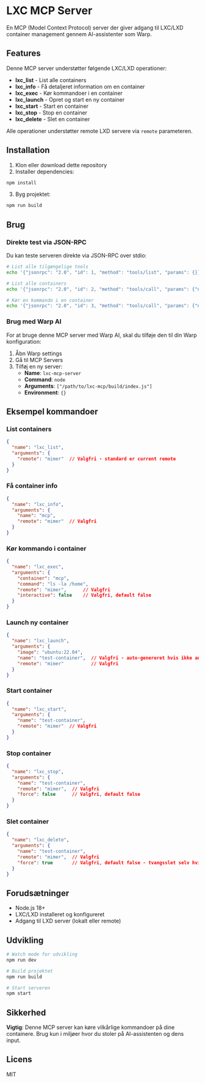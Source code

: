 # LXC MCP Server

En MCP (Model Context Protocol) server der giver adgang til LXC/LXD container management gennem AI-assistenter som Warp.

## Features

Denne MCP server understøtter følgende LXC/LXD operationer:

- **lxc_list** - List alle containers
- **lxc_info** - Få detaljeret information om en container
- **lxc_exec** - Kør kommandoer i en container
- **lxc_launch** - Opret og start en ny container
- **lxc_start** - Start en container
- **lxc_stop** - Stop en container
- **lxc_delete** - Slet en container

Alle operationer understøtter remote LXD servere via `remote` parameteren.

## Installation

1. Klon eller download dette repository
2. Installer dependencies:
```bash
npm install
```

3. Byg projektet:
```bash
npm run build
```

## Brug

### Direkte test via JSON-RPC

Du kan teste serveren direkte via JSON-RPC over stdio:

```bash
# List alle tilgængelige tools
echo '{"jsonrpc": "2.0", "id": 1, "method": "tools/list", "params": {}}' | node build/index.js

# List alle containers
echo '{"jsonrpc": "2.0", "id": 2, "method": "tools/call", "params": {"name": "lxc_list", "arguments": {}}}' | node build/index.js

# Kør en kommando i en container
echo '{"jsonrpc": "2.0", "id": 3, "method": "tools/call", "params": {"name": "lxc_exec", "arguments": {"container": "mcp", "command": "hostname"}}}' | node build/index.js
```

### Brug med Warp AI

For at bruge denne MCP server med Warp AI, skal du tilføje den til din Warp konfiguration:

1. Åbn Warp settings
2. Gå til MCP Servers
3. Tilføj en ny server:
   - **Name**: `lxc-mcp-server`
   - **Command**: `node`
   - **Arguments**: `["/path/to/lxc-mcp/build/index.js"]`
   - **Environment**: `{}`

## Eksempel kommandoer

### List containers
```json
{
  "name": "lxc_list",
  "arguments": {
    "remote": "mimer"  // Valgfri - standard er current remote
  }
}
```

### Få container info
```json
{
  "name": "lxc_info",
  "arguments": {
    "name": "mcp",
    "remote": "mimer"  // Valgfri
  }
}
```

### Kør kommando i container
```json
{
  "name": "lxc_exec",
  "arguments": {
    "container": "mcp",
    "command": "ls -la /home",
    "remote": "mimer",      // Valgfri
    "interactive": false    // Valgfri, default false
  }
}
```

### Launch ny container
```json
{
  "name": "lxc_launch",
  "arguments": {
    "image": "ubuntu:22.04",
    "name": "test-container",  // Valgfri - auto-genereret hvis ikke angivet
    "remote": "mimer"          // Valgfri
  }
}
```

### Start container
```json
{
  "name": "lxc_start",
  "arguments": {
    "name": "test-container",
    "remote": "mimer"  // Valgfri
  }
}
```

### Stop container
```json
{
  "name": "lxc_stop",
  "arguments": {
    "name": "test-container",
    "remote": "mimer",  // Valgfri
    "force": false      // Valgfri, default false
  }
}
```

### Slet container
```json
{
  "name": "lxc_delete",
  "arguments": {
    "name": "test-container",
    "remote": "mimer",  // Valgfri
    "force": true       // Valgfri, default false - tvangsslet selv hvis kørende
  }
}
```

## Forudsætninger

- Node.js 18+
- LXC/LXD installeret og konfigureret
- Adgang til LXD server (lokalt eller remote)

## Udvikling

```bash
# Watch mode for udvikling
npm run dev

# Build projektet
npm run build

# Start serveren
npm start
```

## Sikkerhed

**Vigtig**: Denne MCP server kan køre vilkårlige kommandoer på dine containere. Brug kun i miljøer hvor du stoler på AI-assistenten og dens input.

## Licens

MIT
